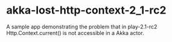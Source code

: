 akka-lost-http-context-2_1-rc2
==============================

A sample app demonstrating the problem that in play-2.1-rc2 Http.Context.current() is not accessible in a Akka actor.